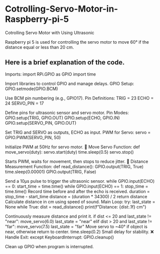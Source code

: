 # Cotrolling-Servo-Motor-in-Raspberry-pi-5
Cotrolling Servo Motor with Using Ultrasonic

Raspberry pi 5 is used for controlling the servo motor to move 60° if the distance equal or less than 20 cm.




## Here is a brief explanation of the code.

Imports:
import RPi.GPIO as GPIO import time

Import libraries to control GPIO and manage delays.
GPIO Setup:
GPIO.setmode(GPIO.BCM)

Use BCM pin numbering (e.g., GPIO17).
Pin Definitions:
TRIG = 23 ECHO = 24 SERVO_PIN = 17

Define pins for ultrasonic sensor and servo motor.
Pin Modes:
GPIO.setup(TRIG, GPIO.OUT) GPIO.setup(ECHO, GPIO.IN) GPIO.setup(SERVO_PIN, GPIO.OUT)

Set TRIG and SERVO as outputs, ECHO as input.
PWM for Servo:
servo = GPIO.PWM(SERVO_PIN, 50)

Initialize PWM at 50Hz for servo motor.
🔁 Move Servo Function:
def move_servo(duty): servo.start(duty) time.sleep(0.5) servo.stop()

Starts PWM, waits for movement, then stops to reduce jitter.
📏 Distance Measurement Function:
def read_distance(): GPIO.output(TRIG, True) time.sleep(0.00001) GPIO.output(TRIG, False)

Send a 10µs pulse to trigger the ultrasonic sensor. while GPIO.input(ECHO) == 0: start_time = time.time() while GPIO.input(ECHO) == 1: stop_time = time.time()
Record time before and after the echo is received. duration = stop_time - start_time distance = (duration * 34300) / 2 return distance
Calculate distance in cm using speed of sound.
Main Loop:
try: last_state = None while True: dist = read_distance() print(f"Distance: {dist:.1f} cm")

Continuously measure distance and print it. if dist <= 20 and last_state != "near": move_servo(6.0) last_state = "near" elif dist > 20 and last_state != "far": move_servo(7.5) last_state = "far"
Move servo to ~40° if object is near, otherwise return to center. time.sleep(0.2)
Small delay for stability.
❌ Handle Exit:
except KeyboardInterrupt: GPIO.cleanup()

Clean up GPIO when program is interrupted.
